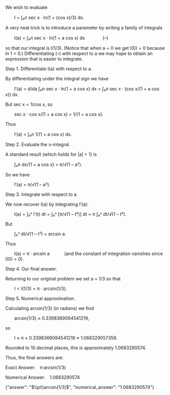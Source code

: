 We wish to evaluate

  I = ∫₀ᴨ sec x · ln(1 + (cos x)/3) dx.

A very neat trick is to introduce a parameter by writing a family of integrals

  I(a) = ∫₀ᴨ sec x · ln(1 + a cos x) dx    (–)

so that our integral is I(1/3). (Notice that when a = 0 we get I(0) = 0 because ln 1 = 0.) Differentiating (–) with respect to a we may hope to obtain an expression that is easier to integrate.

Step 1. Differentiate I(a) with respect to a.

By differentiating under the integral sign we have

  I′(a) = d/da ∫₀ᴨ sec x · ln(1 + a cos x) dx = ∫₀ᴨ sec x · (cos x/(1 + a cos x)) dx.

But sec x = 1/cos x, so

  sec x · cos x/(1 + a cos x) = 1/(1 + a cos x).

Thus

  I′(a) = ∫₀ᴨ 1/(1 + a cos x) dx.

Step 2. Evaluate the x–integral.

A standard result (which holds for |a| < 1) is

  ∫₀ᴨ  dx/(1 + a cos x) = π/√(1 – a²).

So we have

  I′(a) = π/√(1 – a²).

Step 3. Integrate with respect to a.

We now recover I(a) by integrating I′(a):

  I(a) = ∫₀ᵃ I′(t) dt = ∫₀ᵃ [π/√(1 – t²)] dt = π ∫₀ᵃ dt/√(1 – t²).

But

  ∫₀ᵃ dt/√(1 – t²) = arcsin a.

Thus

  I(a) = π · arcsin a    (and the constant of integration vanishes since I(0) = 0).

Step 4. Our final answer.

Returning to our original problem we set a = 1/3 so that

  I = I(1/3) = π · arcsin(1/3).

Step 5. Numerical approximation.

Calculating arcsin(1/3) (in radians) we find

  arcsin(1/3) ≈ 0.3398369094541219,

so

  I ≈ π × 0.3398369094541219 ≈ 1.068329057359.

Rounded to 10 decimal places, this is approximately 1.0683290574.

Thus, the final answers are:

Exact Answer: π·arcsin(1/3)

Numerical Answer: 1.0683290574

{"answer": "$\\pi\\arcsin(1/3)$", "numerical_answer": "1.0683290574"}